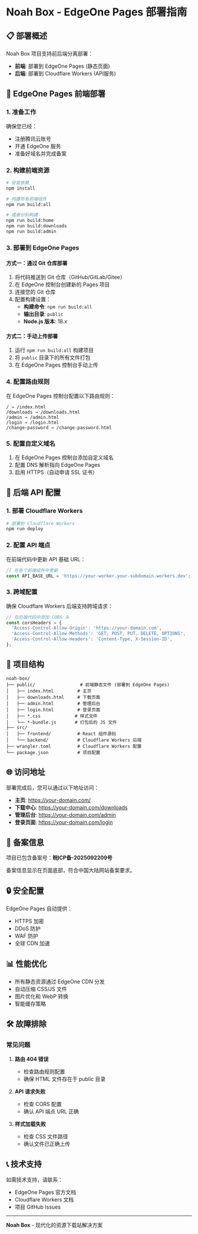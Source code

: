 # Noah Box - EdgeOne Pages 部署指南

## 📋 部署概述

Noah Box 项目支持前后端分离部署：
- **前端**: 部署到 EdgeOne Pages (静态页面)
- **后端**: 部署到 Cloudflare Workers (API服务)

## 🚀 EdgeOne Pages 前端部署

### 1. 准备工作

确保您已经：
- 注册腾讯云账号
- 开通 EdgeOne 服务
- 准备好域名并完成备案

### 2. 构建前端资源

```bash
# 安装依赖
npm install

# 构建所有前端组件
npm run build:all

# 或者分别构建
npm run build:home
npm run build:downloads
npm run build:admin
```

### 3. 部署到 EdgeOne Pages

#### 方式一：通过 Git 仓库部署

1. 将代码推送到 Git 仓库（GitHub/GitLab/Gitee）
2. 在 EdgeOne 控制台创建新的 Pages 项目
3. 连接您的 Git 仓库
4. 配置构建设置：
   - **构建命令**: `npm run build:all`
   - **输出目录**: `public`
   - **Node.js 版本**: 18.x

#### 方式二：手动上传部署

1. 运行 `npm run build:all` 构建项目
2. 将 `public` 目录下的所有文件打包
3. 在 EdgeOne Pages 控制台手动上传

### 4. 配置路由规则

在 EdgeOne Pages 控制台配置以下路由规则：

```
/ → /index.html
/downloads → /downloads.html
/admin → /admin.html
/login → /login.html
/change-password → /change-password.html
```

### 5. 配置自定义域名

1. 在 EdgeOne Pages 控制台添加自定义域名
2. 配置 DNS 解析指向 EdgeOne Pages
3. 启用 HTTPS（自动申请 SSL 证书）

## 🔧 后端 API 配置

### 1. 部署 Cloudflare Workers

```bash
# 部署到 Cloudflare Workers
npm run deploy
```

### 2. 配置 API 端点

在前端代码中更新 API 基础 URL：

```javascript
// 在各个前端组件中更新
const API_BASE_URL = 'https://your-worker.your-subdomain.workers.dev';
```

### 3. 跨域配置

确保 Cloudflare Workers 后端支持跨域请求：

```javascript
// 在后端代码中添加 CORS 头
const corsHeaders = {
  'Access-Control-Allow-Origin': 'https://your-domain.com',
  'Access-Control-Allow-Methods': 'GET, POST, PUT, DELETE, OPTIONS',
  'Access-Control-Allow-Headers': 'Content-Type, X-Session-ID',
};
```

## 📁 项目结构

```
noah-box/
├── public/                 # 前端静态文件 (部署到 EdgeOne Pages)
│   ├── index.html         # 主页
│   ├── downloads.html     # 下载页面
│   ├── admin.html         # 管理后台
│   ├── login.html         # 登录页面
│   ├── *.css             # 样式文件
│   └── *-bundle.js       # 打包后的 JS 文件
├── src/
│   ├── frontend/          # React 组件源码
│   └── backend/           # Cloudflare Workers 后端
├── wrangler.toml          # Cloudflare Workers 配置
└── package.json           # 项目配置
```

## 🌐 访问地址

部署完成后，您可以通过以下地址访问：

- **主页**: https://your-domain.com/
- **下载中心**: https://your-domain.com/downloads
- **管理后台**: https://your-domain.com/admin
- **登录页面**: https://your-domain.com/login

## 📝 备案信息

项目已包含备案号：**皖ICP备-2025092209号**

备案信息显示在页面底部，符合中国大陆网站备案要求。

## 🔒 安全配置

EdgeOne Pages 自动提供：
- HTTPS 加密
- DDoS 防护
- WAF 防护
- 全球 CDN 加速

## 📊 性能优化

- 所有静态资源通过 EdgeOne CDN 分发
- 自动压缩 CSS/JS 文件
- 图片优化和 WebP 转换
- 智能缓存策略

## 🛠️ 故障排除

### 常见问题

1. **路由 404 错误**
   - 检查路由规则配置
   - 确保 HTML 文件存在于 public 目录

2. **API 请求失败**
   - 检查 CORS 配置
   - 确认 API 端点 URL 正确

3. **样式加载失败**
   - 检查 CSS 文件路径
   - 确认文件已正确上传

## 📞 技术支持

如需技术支持，请联系：
- EdgeOne Pages 官方文档
- Cloudflare Workers 文档
- 项目 GitHub Issues

---

**Noah Box** - 现代化的资源下载站解决方案